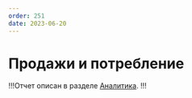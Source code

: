 ```yaml
---
order: 251
date: 2023-06-20
---
```

# Продажи и потребление

!!!Отчет описан в разделе [Аналитика](/8-отчеты-и-аналитика/2-отчеты-по-обслуживанию-клиентов/3-аналитика/16-продажи-и-потребление/).
!!!